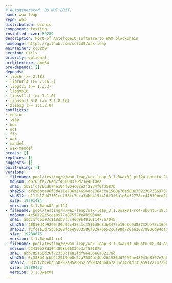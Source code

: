 ```yaml
---
# Autogenerated. DO NOT EDIT.
name: wax-leap
repo: wax
distribution: bionic
component: testing
installed-size: 89289
description: Port of AntelopeIO software to WAX blockchain
homepage: https://github.com/cc32d9/wax-leap
maintainer: cc32d9
section: utils
priority: optional
architecture: amd64
pre-depends: []
depends:
- libc6 (>= 2.18)
- libcurl4 (>= 7.16.2)
- libgcc1 (>= 1:3.3)
- libgmp10
- libssl1.1 (>= 1.1.0)
- libusb-1.0-0 (>= 2:1.0.16)
- zlib1g (>= 1:1.2.0)
conflicts:
- eosio
- leap
- bos
- uos
- fio
- wax
- mandel
- wax-mandel
breaks: []
replaces: []
suggests: []
built-using: []
versions:
- filename: pool/testing/w/wax-leap/wax-leap_3.1.0wax02-pr124-ubuntu-20.04_amd64.deb
  md5sum: d6763fe726ed2f43808376d21e48f0ea
  sha1: 5b81fcf26cdb74ea04f054c62e2f2834f0fd587b
  sha256: dfe96bca86f5d411e736ae4656ad1384cca1588a70ad00e75223673569752222
  sha512: e11fb12d47701ee758fc7eca34bb419f416f3f6a1e6452778cc44379bed265ddbefce21b1cdbfcd9aee0f4e20f06082c46422531c1693005a86025409651437a
  size: 19291484
  version: 3.1.0wax02-pr124
- filename: pool/testing/w/wax-leap/wax-leap_3.1.0wax01-rc4-ubuntu-18.04_amd64.deb
  md5sum: 4c58122c5cea8977a87572fe4b5934ad
  sha1: abdc1fc6393c118db5f5c4dd9b4916f1477a7045
  sha256: 40010d4e9296f89d94c48741c35f0d8e3db3473b19e3e9d83732ce73c16e5e73
  sha512: fcfc1a3d75356288fd6e8833586f82a76652c6f98d728aa28279806d94dad71e65aea94c79a37f7281d5b536c6df637f85ea74285bddac879addad7082c0545c
  size: 19288676
  version: 3.1.0wax01-rc4
- filename: pool/testing/w/wax-leap/wax-leap_3.1.0wax01-ubuntu-18.04_amd64.deb
  md5sum: b2439b78d3044808b6603e53af591075
  sha1: abb785a56d26f72336cfe82fdf96e56e6a3217ad
  sha256: 0c588b4dcbb4f2919eb8e22a7504bf4be261986dd7999ae48943e3597e7a63e4
  sha512: 533517bcebc558292a95e89527c993245bd67a35c3424d135a5917a14729b252c60fb6f514146340ebe7e3f911e512e324278b0fd7bb460d4c4ac75cf3d589f1
  size: 19289432
  version: 3.1.0wax01
---
```

